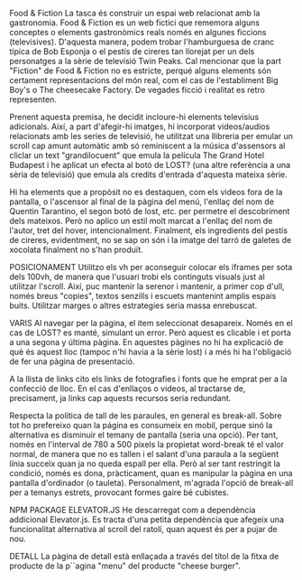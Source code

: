 

Food & Fiction
La tasca és construir un espai web relacionat amb la gastronomia. Food & Fiction es un web fictici que rememora alguns conceptes o elements gastronòmics reals només en algunes ficcions (televisives). D'aquesta manera, podem trobar l'hamburguesa de cranc típica de Bob Esponja o el pestís de cireres tan llorejat per un dels personatges a la sèrie de televisió Twin Peaks. Cal mencionar que la part "Fiction" de Food & Fiction no es estricte, perqué alguns elements són certament representacions del món real, com el cas de l'establiment Big Boy's o The cheesecake Factory. De vegades ficció i realitat es retro representen.

Prenent aquesta premisa, he decidit incloure-hi elements televisius adicionals. Així, a part d'afegir-hi imatges, hi incorporat videos/audios relacionats amb les series de televisió, he utilitzat una llibreria per emular un scroll cap amunt automàtic amb só reminiscent a la música d'assensors al cliclar un text "grandilocuent" que emula la película The Grand Hotel Budapest i he aplicat un efecta al botó de LOST? (una altre referència a una sèria de televisió) que emula als credits d'entrada d'aquesta mateixa sèrie. 

Hi ha elements que a propòsit no es destaquen, com els videos fora de la pantalla, o l'ascensor al final de la pàgina del menú, l'enllaç del nom de Quentin Tarantino, el segon botó de lost, etc. per permetre el descobriment dels mateixos. Però no aplico un estil molt marcat a l'enllaç del nom de l'autor, tret del hover, intencionalment. Finalment, els ingredients del pestís de cireres, evidentment, no se sap on són i la imatge del tarró de galetes de xocolata finalment no s'han produït.

POSICIONAMENT
Utilitzo els vh per aconseguir colocar els iframes per sota dels 100vh, de manera que l'usuari trobi els continguts visuals just al utilitzar l'scroll. Així, puc mantenir la serenor i mantenir, a primer cop d'ull, només breus "copies", textos senzills i escuets mantenint amplis espais buits. Utilitzar marges o altres estrategies seria massa enrebuscat.

VARIS
Al navegar per la pàgina, el item seleccionat desapareix. Només en el cas de LOST? es manté, simulant un error. Però aquest es clicable i et porta a una segona y última pàgina. En aquestes pàgines no hi ha explicació de què és aquest lloc (tampoc n'hi havia a la sèrie lost) i a més hi ha l'obligació de fer una pàgina de presentació.

A la llista de links cito els links de fotografies i fonts que he emprat per a la confecció de lloc. En el cas d'enllaços o videos, al tractarse de, precisament, ja links cap aquests recursos seria redundant.

Respecta la política de tall de les paraules, en general es break-all. Sobre tot ho prefereixo quan la página es consumeix en mobil, perque sinó la alternativa es disminuir el temany de pantalla (seria una opció). Per tant, només en l'interval de 780 a 500 pixels la propietat word-break té el valor normal, de manera que no es tallen i el salant d'una paraula a la següent línia succeïx quan ja no queda espall per ella. Però al ser tant restringit la condició, només es dona, pràcticament, quan es manipular la pàgina en una pantalla d'ordinador (o tauleta). Personalment, m'agrada l'opció de break-all per a temanys estrets, provocant formes gaire bé cubistes. 

NPM PACKAGE ELEVATOR.JS
He descarregat com a dependència addicional Elevator.js. Es tracta d'una petita dependència que afegeix una funcionalitat alternativa al scroll del ratolí, quan aquest és per a pujar de nou.

DETALL
La pàgina de detall està enllaçada a través del títol de la fitxa de producte de la p``agina "menu" del producte "cheese burger".